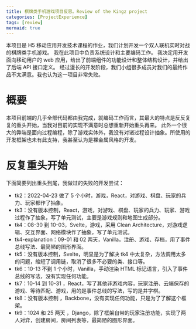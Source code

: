 ```yaml
---
title: 棋牌类手机游戏项目反思。Review of the Kingz project
categories: [ProjectExperience]
tags: [review]
mermaid: true
---
```


本项目是 H5 移动应用开发技术课程的作业，我们计划开发一个双人联机实时对战的棋牌类手机游戏。
我在此项目中负责系统设计和主要编码工作。
我决定用开发面向移动用户的 web 应用，给出了前端组件的功能设计和整体结构设计，并给出了后端 API 接口定义。
经过漫长的开发阶段，我们小组很多成员对我们的最终作品不太满意。我也认为这一项目非常失败。

# 概要

本项目前端的几乎全部代码都由我完成，就编码工作而言，其最大的特点是反反复复的重头开始，当我对目前的实现不满意时总想重新开始重头再来。
此外一个很大的弊端是面向过程编程，除了游戏实体外，我没有对诸过程设计抽象。所使用的开发框架也未有此支持，我甚至认为是裸金属风格的开发。

# 反复重头开始

下面简要列出重头到尾，我做过的失败的开发尝试：

- tk2：2022-04-23 做了 5 个小时，游戏，React，对游戏、棋盘、玩家的兵力、玩家都作了抽象。
- tk3：没有版本控制，React，游戏，对游戏、棋盘、玩家的兵力、玩家、游戏过程作了抽象，写了单元测试，主要是游戏规则和地图生成部分。
- tk4：08-30 到 10-03，Svelte，游戏，采用 Clean Architecture，对游戏逻辑、交互界面、网络模块作了抽象，写了单元测试。
- tk4-explanation：09-01 和 02 两天，Vanilla，注册、游戏、存档，用了事件总线写法、最简陋的图形界面。
- tk5：没有版本控制，Svelte，明显是为了解决 tk4 中太复杂，方法调用太多的问题，缩短了调用链，取消了很多不必要的类、接口等。
- tk6：10-13 不到 1 个小时，Vanilla，手动渲染 HTML 标记语言，引入了事件总线的写法，没有实现任何功能。
- tk7：10-14 到 10-31 ，React，写了其他非游戏内容，玩家注册、云端保存的游戏、等待匹配、游戏，用的是事件总线的写法，写的是井字棋。
- tk8：没有版本控制 ，Backbone，没有实现任何功能，只是为了了解这个框架。
- tk9：1024 和 25 两天 ，Django，除了框架自带的玩家注册功能，实现了两人对弈，创建房间，房间列表等，最简陋的图形界面。
